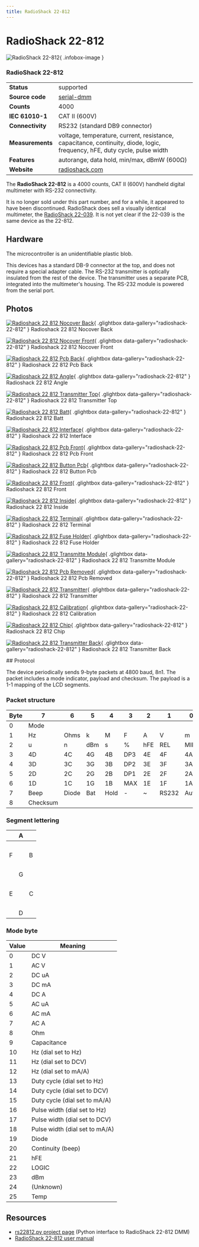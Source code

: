 ```yaml
---
title: RadioShack 22-812
---
```


# RadioShack 22-812

<div class="infobox" markdown>

![RadioShack 22-812](./img/Radioshack_22_812_nocover_back.jpg){ .infobox-image }

### RadioShack 22-812

| | |
|---|---|
| **Status** | supported |
| **Source code** | [serial-dmm](https://github.com/OpenTraceLab/OpenTraceCapture/tree/main/src/hardware/serial-dmm) |
| **Counts** | 4000 |
| **IEC 61010-1** | CAT II (600V) |
| **Connectivity** | RS232 (standard DB9 connector) |
| **Measurements** | voltage, temperature, current, resistance, capacitance, continuity, diode, logic, frequency, hFE, duty cycle, pulse width |
| **Features** | autorange, data hold, min/max, dBmW (600Ω) |
| **Website** | [radioshack.com](https://www.radioshack.com/search/softwareResults.jsp?kw=22-812) |

</div>

The **RadioShack 22-812** is a 4000 counts, CAT II (600V) handheld digital multimeter with RS-232 connectivity.

It is no longer sold under this part number, and for a while, it appeared to have been discontinued. RadioShack does sell a visually identical multimeter, the [RadioShack 22-039](https://www.radioshack.com/product/index.jsp?productId=12988573). It is not yet clear if the 22-039 is the same device as the 22-812.

## Hardware

The microcontroller is an unidentifiable plastic blob.

This devices has a standard DB-9 connector at the top, and does not require a special adapter cable. The RS-232 transmitter is optically insulated from the rest of the device. The transmitter uses a separate PCB, integrated into the multimeter's housing. The RS-232 module is powered from the serial port.

## Photos

<div class="photo-grid" markdown>

[![Radioshack 22 812 Nocover Back](./img/Radioshack_22_812_nocover_back.jpg)](./img/Radioshack_22_812_nocover_back.jpg "Radioshack 22 812 Nocover Back"){ .glightbox data-gallery="radioshack-22-812" }
<span class="caption">Radioshack 22 812 Nocover Back</span>

[![Radioshack 22 812 Nocover Front](./img/Radioshack_22_812_nocover_front.jpg)](./img/Radioshack_22_812_nocover_front.jpg "Radioshack 22 812 Nocover Front"){ .glightbox data-gallery="radioshack-22-812" }
<span class="caption">Radioshack 22 812 Nocover Front</span>

[![Radioshack 22 812 Pcb Back](./img/Radioshack_22_812_pcb_back.jpg)](./img/Radioshack_22_812_pcb_back.jpg "Radioshack 22 812 Pcb Back"){ .glightbox data-gallery="radioshack-22-812" }
<span class="caption">Radioshack 22 812 Pcb Back</span>

[![Radioshack 22 812 Angle](./img/Radioshack_22_812_angle.jpg)](./img/Radioshack_22_812_angle.jpg "Radioshack 22 812 Angle"){ .glightbox data-gallery="radioshack-22-812" }
<span class="caption">Radioshack 22 812 Angle</span>

[![Radioshack 22 812 Transmitter Top](./img/Radioshack_22_812_transmitter_top.jpg)](./img/Radioshack_22_812_transmitter_top.jpg "Radioshack 22 812 Transmitter Top"){ .glightbox data-gallery="radioshack-22-812" }
<span class="caption">Radioshack 22 812 Transmitter Top</span>

[![Radioshack 22 812 Batt](./img/Radioshack_22_812_batt.jpg)](./img/Radioshack_22_812_batt.jpg "Radioshack 22 812 Batt"){ .glightbox data-gallery="radioshack-22-812" }
<span class="caption">Radioshack 22 812 Batt</span>

[![Radioshack 22 812 Interface](./img/Radioshack_22_812_interface.jpg)](./img/Radioshack_22_812_interface.jpg "Radioshack 22 812 Interface"){ .glightbox data-gallery="radioshack-22-812" }
<span class="caption">Radioshack 22 812 Interface</span>

[![Radioshack 22 812 Pcb Front](./img/Radioshack_22_812_pcb_front.jpg)](./img/Radioshack_22_812_pcb_front.jpg "Radioshack 22 812 Pcb Front"){ .glightbox data-gallery="radioshack-22-812" }
<span class="caption">Radioshack 22 812 Pcb Front</span>

[![Radioshack 22 812 Button Pcb](./img/Radioshack_22_812_button_pcb.jpg)](./img/Radioshack_22_812_button_pcb.jpg "Radioshack 22 812 Button Pcb"){ .glightbox data-gallery="radioshack-22-812" }
<span class="caption">Radioshack 22 812 Button Pcb</span>

[![Radioshack 22 812 Front](./img/Radioshack_22_812_front.png)](./img/Radioshack_22_812_front.png "Radioshack 22 812 Front"){ .glightbox data-gallery="radioshack-22-812" }
<span class="caption">Radioshack 22 812 Front</span>

[![Radioshack 22 812 Inside](./img/Radioshack_22_812_inside.jpg)](./img/Radioshack_22_812_inside.jpg "Radioshack 22 812 Inside"){ .glightbox data-gallery="radioshack-22-812" }
<span class="caption">Radioshack 22 812 Inside</span>

[![Radioshack 22 812 Terminal](./img/Radioshack_22_812_terminal.jpg)](./img/Radioshack_22_812_terminal.jpg "Radioshack 22 812 Terminal"){ .glightbox data-gallery="radioshack-22-812" }
<span class="caption">Radioshack 22 812 Terminal</span>

[![Radioshack 22 812 Fuse Holder](./img/Radioshack_22_812_fuse_holder.jpg)](./img/Radioshack_22_812_fuse_holder.jpg "Radioshack 22 812 Fuse Holder"){ .glightbox data-gallery="radioshack-22-812" }
<span class="caption">Radioshack 22 812 Fuse Holder</span>

[![Radioshack 22 812 Transmitte Module](./img/Radioshack_22_812_transmitte_module.jpg)](./img/Radioshack_22_812_transmitte_module.jpg "Radioshack 22 812 Transmitte Module"){ .glightbox data-gallery="radioshack-22-812" }
<span class="caption">Radioshack 22 812 Transmitte Module</span>

[![Radioshack 22 812 Pcb Removed](./img/Radioshack_22_812_pcb_removed.jpg)](./img/Radioshack_22_812_pcb_removed.jpg "Radioshack 22 812 Pcb Removed"){ .glightbox data-gallery="radioshack-22-812" }
<span class="caption">Radioshack 22 812 Pcb Removed</span>

[![Radioshack 22 812 Transmitter](./img/Radioshack_22_812_transmitter.jpg)](./img/Radioshack_22_812_transmitter.jpg "Radioshack 22 812 Transmitter"){ .glightbox data-gallery="radioshack-22-812" }
<span class="caption">Radioshack 22 812 Transmitter</span>

[![Radioshack 22 812 Calibration](./img/Radioshack_22_812_calibration.jpg)](./img/Radioshack_22_812_calibration.jpg "Radioshack 22 812 Calibration"){ .glightbox data-gallery="radioshack-22-812" }
<span class="caption">Radioshack 22 812 Calibration</span>

[![Radioshack 22 812 Chip](./img/Radioshack_22_812_chip.jpg)](./img/Radioshack_22_812_chip.jpg "Radioshack 22 812 Chip"){ .glightbox data-gallery="radioshack-22-812" }
<span class="caption">Radioshack 22 812 Chip</span>

[![Radioshack 22 812 Transmitter Back](./img/Radioshack_22_812_transmitter_back.jpg)](./img/Radioshack_22_812_transmitter_back.jpg "Radioshack 22 812 Transmitter Back"){ .glightbox data-gallery="radioshack-22-812" }
<span class="caption">Radioshack 22 812 Transmitter Back</span>

</div>
## Protocol

The device periodically sends 9-byte packets at 4800 baud, 8n1.
The packet includes a mode indicator, payload and checksum. The payload is a 1-1 mapping of the LCD segments.

### Packet structure
| Byte | 7 | 6 | 5 | 4 | 3 | 2 | 1 | 0 |
|---|---|---|---|---|---|---|---|---|
| 0 | Mode |
| 1 | Hz | Ohms | k | M | F | A | V | m |
| 2 | u | n | dBm | s | % | hFE | REL | MIN |
| 3 | 4D | 4C | 4G | 4B | DP3 | 4E | 4F | 4A |
| 4 | 3D | 3C | 3G | 3B | DP2 | 3E | 3F | 3A |
| 5 | 2D | 2C | 2G | 2B | DP1 | 2E | 2F | 2A |
| 6 | 1D | 1C | 1G | 1B | MAX | 1E | 1F | 1A |
| 7 | Beep | Diode | Bat | Hold | - | ~ | RS232 | Auto |
| 8 | Checksum |

### Segment lettering
| &#160; | A | &#160; |
|---|---|---|
| &#160; |  | &#160; |
| F |  | B |
| &#160; |  | &#160; |
| &#160; | G | &#160; |
| &#160; |  | &#160; |
| E |  | C |
| &#160; |  | &#160; |
| &#160; | D | &#160; |

### Mode byte
| Value | Meaning |
|---|---|
| 0 | DC V |
| 1 | AC V |
| 2 | DC uA |
| 3 | DC mA |
| 4 | DC A |
| 5 | AC uA |
| 6 | AC mA |
| 7 | AC A |
| 8 | Ohm |
| 9 | Capacitance |
| 10 | Hz (dial set to Hz) |
| 11 | Hz (dial set to DCV) |
| 12 | Hz (dial set to mA/A) |
| 13 | Duty cycle (dial set to Hz) |
| 14 | Duty cycle (dial set to DCV) |
| 15 | Duty cycle (dial set to mA/A) |
| 16 | Pulse width (dial set to Hz) |
| 17 | Pulse width (dial set to DCV) |
| 18 | Pulse width (dial set to mA/A) |
| 19 | Diode |
| 20 | Continuity (beep) |
| 21 | hFE |
| 22 | LOGIC |
| 23 | dBm |
| 24 | (Unknown) |
| 25 | Temp |

## Resources
- [rs22812.py project page](http://code.google.com/p/rs22812/) (Python interface to RadioShack 22-812 DMM)
- [RadioShack 22-812 user manual](http://www.radioshack.com/graphics/uc/rsk/Support/ProductManuals/2200812A_PM_EN.pdf)

